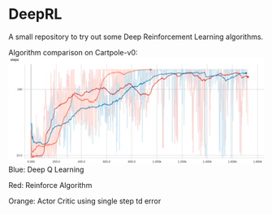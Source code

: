 # DeepRL
A small repository to try out some Deep Reinforcement Learning algorithms.

Algorithm comparison on Cartpole-v0:
![alt text](CartPole_Comparison.png "Algorithm comparison on Cartpole-v0")
Blue: Deep Q Learning

Red: Reinforce Algorithm

Orange: Actor Critic using single step td error 
